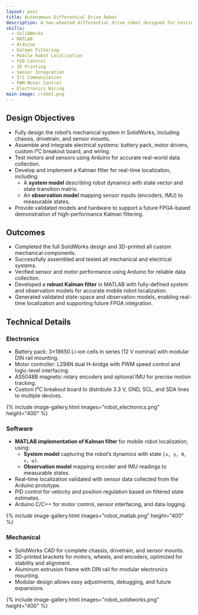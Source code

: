 ```yaml
---
layout: post
title: Autonomous Differential Drive Robot
description: A two-wheeled differential drive robot designed for testing and validating a Kalman filter algorithm for real-time localization.
skills:
  - SolidWorks
  - MATLAB
  - Arduino
  - Kalman Filtering
  - Mobile Robot Localization
  - PID Control
  - 3D Printing
  - Sensor Integration
  - I²C Communication
  - PWM Motor Control
  - Electronics Wiring
main-image: /robot.png
---
```


## Design Objectives
- Fully design the robot’s mechanical system in SolidWorks, including chassis, drivetrain, and sensor mounts.  
- Assemble and integrate electrical systems: battery pack, motor drivers, custom I²C breakout board, and wiring.  
- Test motors and sensors using Arduino for accurate real-world data collection.  
- Develop and implement a Kalman filter for real-time localization, including:  
  - A **system model** describing robot dynamics with state vector and state transition matrix.  
  - An **observation model** mapping sensor inputs (encoders, IMU) to measurable states.  
- Provide validated models and hardware to support a future FPGA-based demonstration of high-performance Kalman filtering.

## Outcomes
- Completed the full SolidWorks design and 3D-printed all custom mechanical components.  
- Successfully assembled and tested all mechanical and electrical systems.  
- Verified sensor and motor performance using Arduino for reliable data collection.  
- Developed a **robust Kalman filter** in MATLAB with fully-defined system and observation models for accurate mobile robot localization.  
- Generated validated state-space and observation models, enabling real-time localization and supporting future FPGA integration.  

## Technical Details
### Electronics
- Battery pack: 3×18650 Li-ion cells in series (12 V nominal) with modular DIN rail mounting.  
- Motor controller: L298N dual H-bridge with PWM speed control and logic-level interfacing.  
- AS5048B magnetic rotary encoders and optional IMU for precise motion tracking.  
- Custom I²C breakout board to distribute 3.3 V, GND, SCL, and SDA lines to multiple devices.  

{% include image-gallery.html images="robot_electronics.png" height="400" %}

### Software
- **MATLAB implementation of Kalman filter** for mobile robot localization, using:  
  - **System model** capturing the robot’s dynamics with state `[x, y, θ, v, ω]`.  
  - **Observation model** mapping encoder and IMU readings to measurable states.  
- Real-time localization validated with sensor data collected from the Arduino prototype.  
- PID control for velocity and position regulation based on filtered state estimates.  
- Arduino C/C++ for motor control, sensor interfacing, and data logging.  

{% include image-gallery.html images="robot_matlab.png" height="400" %}

### Mechanical
- SolidWorks CAD for complete chassis, drivetrain, and sensor mounts.  
- 3D-printed brackets for motors, wheels, and encoders, optimized for stability and alignment.  
- Aluminum extrusion frame with DIN rail for modular electronics mounting.  
- Modular design allows easy adjustments, debugging, and future expansions.  

{% include image-gallery.html images="robot_solidworks.png" height="400" %}
